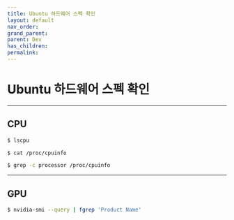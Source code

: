 ```yaml
---
title: Ubuntu 하드웨어 스펙 확인
layout: default
nav_order:
grand_parent:
parent: Dev
has_children:
permalink:
---
```



# Ubuntu 하드웨어 스펙 확인

***

## CPU

```bash
$ lscpu
```
```bash
$ cat /proc/cpuinfo
```
```bash
$ grep -c processor /proc/cpuinfo
```

***

## GPU

```bash
$ nvidia-smi --query | fgrep 'Product Name'
```
